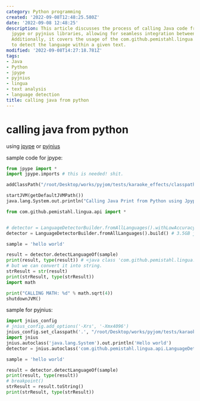 ```yaml
---
category: Python programming
created: '2022-09-08T12:48:25.580Z'
date: '2022-09-08 12:48:25'
description: This article discusses the process of calling Java code from Python using
  jpype or pyjnius libraries, allowing for seamless integration between the two languages.
  Additionally, it covers the usage of the com.github.pemistahl.lingua.api library
  to detect the language within a given text.
modified: '2022-09-08T14:27:18.781Z'
tags:
- Java
- Python
- jpype
- pyjnius
- lingua
- text analysis
- language detection
title: calling java from python
---
```


# calling java from python

using [jpype](https://jpype.readthedocs.io/en/latest/userguide.html?highlight=jar#class-paths) or [pyjnius](https://github.com/kivy/pyjnius)

sample code for jpype:

```python
from jpype import *
import jpype.imports # this is needed! shit.

addClassPath("/root/Desktop/works/pyjom/tests/karaoke_effects/classpath/lingua.jar")

startJVM(getDefaultJVMPath())
java.lang.System.out.println("Calling Java Print from Python using Jpype!")

from com.github.pemistahl.lingua.api import *


# detector = LanguageDetectorBuilder.fromAllLanguages().withLowAccuracyMode().build()
detector = LanguageDetectorBuilder.fromAllLanguages().build() # 3.5GB just for detecting language! it is somehow crazy.

sample = 'hello world'

result = detector.detectLanguageOf(sample)
print(result, type(result)) # <java class 'com.github.pemistahl.lingua.api.Language'>
# but we can convert it into string.
strResult = str(result)
print(strResult, type(strResult))
import math

print("CALLING MATH: %d" % math.sqrt(4))
shutdownJVM()
```

sample for pyjnius:

```python
import jnius_config
# jnius_config.add_options('-Xrs', '-Xmx4096')
jnius_config.set_classpath('.', "/root/Desktop/works/pyjom/tests/karaoke_effects/classpath/lingua.jar")
import jnius
jnius.autoclass('java.lang.System').out.println('Hello world')
detector = jnius.autoclass('com.github.pemistahl.lingua.api.LanguageDetectorBuilder').fromAllLanguages().build()

sample = 'hello world'

result = detector.detectLanguageOf(sample)
print(result, type(result))
# breakpoint()
strResult = result.toString()
print(strResult, type(strResult))
```

